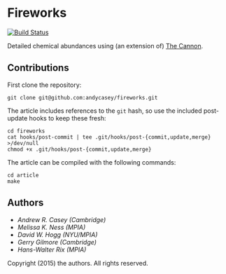 Fireworks
==========
[![Build Status](https://travis-ci.org/andycasey/fireworks.svg?branch=master)](https://travis-ci.org/andycasey/fireworks)

Detailed chemical abundances using (an extension of) [The Cannon](http://adsabs.harvard.edu/abs/2015ApJ...808...16N).

Contributions
-------------

First clone the repository:

    git clone git@github.com:andycasey/fireworks.git

The article includes references to the `git` hash, so use the included post-update hooks to keep
these fresh:

    cd fireworks
    cat hooks/post-commit | tee .git/hooks/post-{commit,update,merge} >/dev/null
    chmod +x .git/hooks/post-{commit,update,merge}

The article can be compiled with the following commands:

    cd article
    make


Authors
-------
- *Andrew R. Casey (Cambridge)*
- *Melissa K. Ness (MPIA)*
- *David W. Hogg (NYU/MPIA)*
- *Gerry Gilmore (Cambridge)*
- *Hans-Walter Rix (MPIA)*

Copyright (2015) the authors. All rights reserved.
